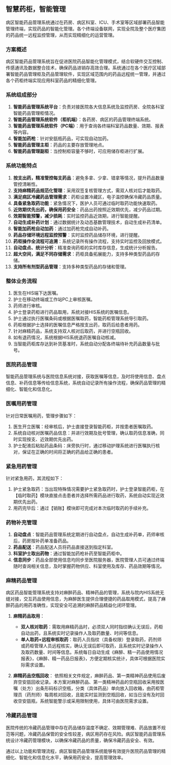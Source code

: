 

## 智慧药柜，智能管理

病区智能药品管理系统通过在药房、病区科室、ICU、手术室等区域部署药品智能管理终端，实现药品的智能化管理。各个终端设备联网，实现全院及整个医疗集团的药品统一远程监控管理，从而实现精细化的运营管理。

### 方案概述
病区智能药品管理系统旨在促进医院药品智能化管理模式，结合软硬件交互控制、传感通讯及数据整合技术，确保药品进销存高效合理。系统通过在各个医疗区域部署智能药品管理柜及药品管理软件，实现区域范围内的药品远程统一管理，并通过各个药柜终端实现应用科室药品的精细化管理。

### 系统组成部分

1. **智能药品管理系统平台**：负责对接医院各大信息系统及监控药房、全院各科室智能药品管理柜情况。
2. **智能药品管理系统软件（柜机端）**：各药房、病区的药品管理终端系统。
3. **智能药品管理系统软件（PC端）**：用于查询各终端科室药品数量、效期、报表等内容。
4. **智能加药枪**：针对安瓿瓶药品，可实现自动加药。
5. **智能药品管理主柜**：药品的主要存放管理地点。
6. **智能药品管理副柜**：当控制柜容量不够时，可应用储存柜进行扩展。

### 系统功能特点

1. **按支出药，精准管控每支药品**：避免多拿、少拿、错拿等情况，提升药品数量管控清晰性。
2. **支持麻精药品规范化管理**：采用双签复核管理方式，需双人核对后才能取药。
3. **满足病区冷藏药品管理需求**：药柜设置冷藏区，电子温控确保冷藏药品质量。
4. **具备紧急取药功能**：紧急情况下，医护人员可通过临时取药功能快速取药。
5. **近效期优先出药，确保用药安全**：药品出药按照近效期优先，减少药品过期。
6. **效期智能预警，减少损耗**：实时监控药品近效期，进行智能提醒。
7. **自动生成补药计划**：通过数据统计及动态基数管理技术，自动生成补药清单。
8. **智能加药枪自动加药**：通过加药枪完成自动补药。
9. **药品存储环境远程监控预警**：实时监控药品储存环境，进行提醒。
10. **药柜操作全流程可追溯**：系统记录所有操作流程，支持实时监控及回放模式。
11. **自动盘点、统计分析**：精准查询药柜的实时库存信息，生成统计分析报告。
12. **超大空间，满足不同存储需求**：药柜具备拓展能力，支持多种类型药品的存储。
13. **支持所有剂型药品管理**：支持多种类型药品的存储和管理。

### 整体业务流程

1. 医生在HIS端下达医嘱。
2. 护士在移动终端或工作站PC上审核医嘱。
3. 药师进行审核。
4. 护士登录药柜进行药品取用，系统对接HIS系统的医嘱信息。
5. 护士通过执行医嘱条码或根据医嘱取药，智能药柜管理系统导引取药。
6. 药柜根据护士选择的医嘱信息严格按支出药，取药后给患者用药。
7. 针对麻精药品，系统支持双人核对后取药，并进行空瓶回收。
8. 如有退药情况，系统根据HIS系统退药医嘱自动核减。
9. 当智能药柜库存达到补货基准时，系统自动分配各终端待补充药品数量与批号。

### 医院药品管理
智能药品管理系统与医院信息系统对接，获取医嘱等信息，及时将使用信息、盘点信息、补药信息等传给信息系统，系统自动记录所有操作流程，确保药品管理的精细化、智能化和信息化。

### 医嘱用药管理

针对日常医嘱用药，管理步骤如下：
1. 医生开立医嘱：经审核后，护士直接登录智能药柜，并按患者医嘱取药。
2. 系统自动核对医嘱药品信息：并进行效期及批号管理，确认取药信息准确，同时实现按支、近效期优先出药。
3. 护士配液后粘贴药品条码：床旁执行时，通过移动护理系统进行医嘱执行核对，保证在正确的时间将正确的药品给正确的患者。

### 紧急用药管理

针对紧急用药，其流程如下：
1. 护士紧急取药：当出现特殊情况需要护士紧急取药时，护士登录智能药柜，在【临时取药】模块直接点击患者并选择所需药品进行取药，系统自动实现近效期优先出药。
2. 用药完毕后：通过【销账】模块即可完成对本次临时取药的手续补充。

### 药物补充管理

1. **自动盘点**：智能药品管理系统定期进行自动盘点，自动生成补药单，药师审核后，药房按补药单准备药品。
2. **药品配送**：药品配送人员将药品直接送到指定科室。
3. **科室护士取出药物**：通过智能加药枪补药至智能药柜中。
4. **信息同步**：药品全部使用信息均同步至医院服务器，医院管理人员可通过终端随时查询相关信息，及时掌握药物供应、科室使用及库存、药品效期等情况。

### 麻精药品管理
病区药品智能管理系统支持对麻醉药品、精神药品的管理，系统与院内HIS系统无缝对接，交互药品使用信息，为麻醉医生提供合理便捷的药品取用模式，提高了麻醉药品的用药准确性，实现安全可追溯的麻醉药品精益化闭环管理。

1. **麻精药品取用**：
   - **双人核对取药**：需取用麻精药品时，必须双人同时指纹确认无误后，药柜自动出药，且系统实时记录操作人及取药数量、时间等信息。
   - **单人取药+远程审核取药**：取药人员指纹（具备权限）登录取药，药剂师或药柜管理人员远程核实，确认无误后即可取药，且系统实时记录操作人及取药数量、时间等信息。系统每日自动生成《麻醉、精一药品使用情况报表》，《麻醉、精一药品日报表》，方便定期核实统计，具体可根据医院实际需求设置。

2. **麻精药品空瓶回收**：
   依照相关文件规定，麻醉药品、第一类精神药品使用后废弃空安瓿回收记录。本方案对麻醉药品、第一类精神药品的空瓶回收采用按医嘱（处方）出条形码标识空瓶，分类（具体药品）单向放入回收箱，由药柜管理员（药剂师）每周核对回收，且能实时监测到空瓶回收，如当日没有及时回收空安瓿瓶，系统智能警示或采用限制使用，具体可由医院需求设置。

### 冷藏药品管理
医院传统的冷藏药品管理中存在药品储存温度不确定、效期管理难、药品放置不规范等问题，冷藏药品保管的安全性较差，病区用药存在风险。病区智能药品管理系统设计冷藏药管理模块，以确保冷藏药品的质量，确保冷藏药品安全、有效。

通过以上功能和管理流程，病区智能药品管理系统能够有效提升医院药品管理的精细化、智能化和信息化水平，确保用药安全，提高管理效率。